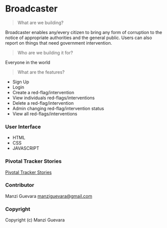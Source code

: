 # Broadcaster

> What are we building?

Broadcaster enables any/every citizen to bring any form of corruption to the notice of appropriate authorities and the general public. Users can also report on things that need government intervention.

> Who are we building it for?

Everyone in the world

> What are the features?

- Sign Up
- Login
- Create a red-flag/intervention
- View individuals red-flags/interventions
- Delete a red-flag/intervention
- Admin changing red-flag/intervention status
- View all red-flags/interventions

### User Interface

- HTML
- CSS
- JAVASCRIPT

### Pivotal Tracker Stories

[Pivotal Tracker Stories](https://www.pivotaltracker.com/n/projects/2409304)

### Contributor

Manzi Guevara [manziguevara@gmail.com](manziguevara@gmail.com)

### Copyright

Copyright (c) Manzi Guevara
